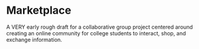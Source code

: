 # Marketplace
A VERY early rough draft for a collaborative group project centered around creating an online community for college students to interact, shop, and exchange information.
